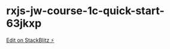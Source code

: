 # rxjs-jw-course-1c-quick-start-63jkxp

[Edit on StackBlitz ⚡️](https://stackblitz.com/edit/rxjs-jw-course-1c-quick-start-63jkxp)